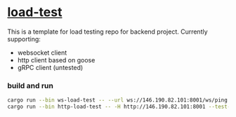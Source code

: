 # [load-test](https://github.com/fbielejec/ws-load-test)

This is a template for load testing repo for backend project. Currently supporting:
- websocket client
- http client based on goose
- gRPC client (untested)

### build and run

```bash
cargo run --bin ws-load-test -- --url ws://146.190.82.101:8001/ws/ping -v info -c 10000
cargo run --bin http-load-test -- -H http://146.190.82.101:8001 --test-plan "10000,1s;0,0s"
```
